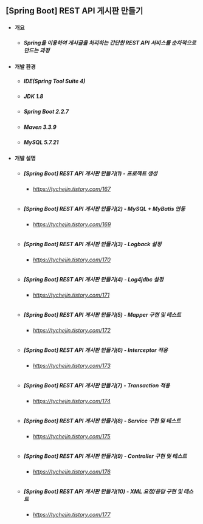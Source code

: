 ## [Spring Boot] REST API 게시판 만들기
- #### 개요
  - ##### Spring을 이용하여 게시글을 처리하는 간단한 REST API 서비스를 순차적으로 만드는 과정

- #### 개발 환경
  - ##### IDE(Spring Tool Suite 4) 
  - ##### JDK 1.8
  - ##### Spring Boot 2.2.7
  - ##### Maven 3.3.9
  - ##### MySQL 5.7.21

- #### 개발 설명
  - ##### [Spring Boot] REST API 게시판 만들기(1) - 프로젝트 생성
  	- ###### https://tychejin.tistory.com/167  
  - ##### [Spring Boot] REST API 게시판 만들기(2) - MySQL + MyBatis 연동
  	- ###### https://tychejin.tistory.com/169
  - ##### [Spring Boot] REST API 게시판 만들기(3) - Logback 설정
  	- ###### https://tychejin.tistory.com/170  
  - ##### [Spring Boot] REST API 게시판 만들기(4) - Log4jdbc 설정
  	- ###### https://tychejin.tistory.com/171  
  - ##### [Spring Boot] REST API 게시판 만들기(5) - Mapper 구현 및 테스트
  	- ###### https://tychejin.tistory.com/172  
  - ##### [Spring Boot] REST API 게시판 만들기(6) - Interceptor 적용
  	- ###### https://tychejin.tistory.com/173  
  - ##### [Spring Boot] REST API 게시판 만들기(7) - Transaction 적용
  	- ###### https://tychejin.tistory.com/174  
  - ##### [Spring Boot] REST API 게시판 만들기(8) - Service 구현 및 테스트
  	- ###### https://tychejin.tistory.com/175  
  - ##### [Spring Boot] REST API 게시판 만들기(9) - Controller 구현 및 테스트
  	- ###### https://tychejin.tistory.com/176  
  - ##### [Spring Boot] REST API 게시판 만들기(10) - XML 요청/응답 구현 및 테스트
  	- ###### https://tychejin.tistory.com/177  